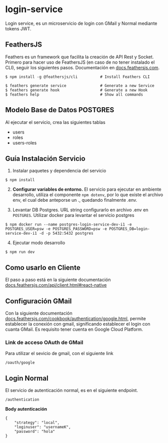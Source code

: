 # login-service

Login service, es un microservicio de login con GMail y Normal mediante tokens JWT. 

## FeathersJS

Feathers es un framework que facilita la creación de API Rest y Socket. Primero para hacer uso de FeathersJS (en caso de no tener instalado el CLI), seguir los siguientes pasos. Documentación en [docs.feathersjs.com](http://docs.feathersjs.com).

```
$ npm install -g @feathersjs/cli          # Install Feathers CLI

$ feathers generate service               # Generate a new Service
$ feathers generate hook                  # Generate a new Hook
$ feathers help                           # Show all commands
```

## Modelo Base de Datos POSTGRES

Al ejecutar el servicio, crea las siguientes tablas

* users
* roles
* users-roles

## Guía Instalación Servicio

1. Instalar paquetes y dependencia del servicio

```
$ npm install
```

2. **Configurar variables de entorno.** 
El servicio para ejecutar en ambiente desarrollo, utiliza el componente ```npm dotenv```, por lo que existe el archivo env, el cual debe anteporse un ., quedando finalmente .env.

3. Levantar DB Postgres. URL string configurarlo en archivo .env en ```POSTGRES```. Utilizar docker para levantar el servicio postgres

```
$ npm docker run --name postgres-login-service-dev-i1 -e POSTGRES_USER=psw -e POSTGRES_PASSWORD=psw -e POSTGRES_DB=login-service-dev-i1 -d -p 5432:5432 postgres
```

4. Ejecutar modo desarrollo

```
$ npm run dev
```

## Como usarlo en Cliente

El paso a paso está en la siguiente documentación [docs.feathersjs.com/api/client.html#react-native](https://docs.feathersjs.com/api/client.html#react-native)

## Configuración GMail

Con la siguiente documentación [docs.feathersjs.com/cookbook/authentication/google.html](https://docs.feathersjs.com/cookbook/authentication/google.html#application-client-and-secret), permite establecer la conexión con gmail, significando establecer el login con cuanta GMail. Es requisito tener cuenta en Google Cloud Platform.

### Link de acceso OAuth de GMail

Para utilizar el sevicio de gmail, con el siguiente link

```
/oauth/google
```

## Login Normal

El servicio de autenticación normal, es en el siguiente endpoint. 

```
/authentication
```

**Body autenticación**

```
{
	"strategy": "local",
	"loginuser": "usernameK",
	"password": "hola"
}
```